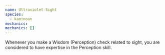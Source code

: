 ```yaml
---
name: Ultraviolet Sight
species:
  - kaminoan
mechanics:
mechanics: []
---
```

Whenever you make a Wisdom (Perception) check related to sight, you are considered to have expertise in the Perception skill.
